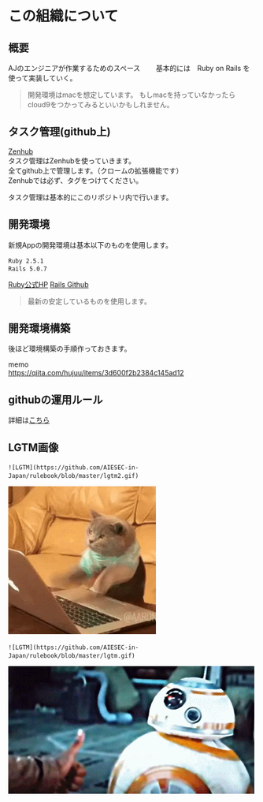 # この組織について

## 概要
AJのエンジニアが作業するためのスペース　　
基本的には　Ruby on Rails を使って実装していく。
>開発環境はmacを想定しています。
>もしmacを持っていなかったらcloud9をつかってみるといいかもしれません。

## タスク管理(github上)
[Zenhub](https://www.zenhub.com/)  
タスク管理はZenhubを使っていきます。  
全てgithub上で管理します。（クロームの拡張機能です）  
Zenhubでは必ず、タグをつけてください。  

タスク管理は基本的にこのリポジトリ内で行います。

## 開発環境
新規Appの開発環境は基本以下のものを使用します。  
```
Ruby 2.5.1  
Rails 5.0.7  
```

[Ruby公式HP](https://www.ruby-lang.org/ja/downloads/)
[Rails Github](https://github.com/rails/rails)  
>最新の安定しているものを使用します。

## 開発環境構築
後ほど環境構築の手順作っておきます。

memo  
https://qiita.com/hujuu/items/3d600f2b2384c145ad12

## githubの運用ルール
詳細は[こちら](https://github.com/AIESEC-in-Japan/rulebook/blob/master/Githubusage.md#github%E4%BD%BF%E3%81%84%E6%96%B9%E9%81%8B%E7%94%A8%E3%83%AB%E3%83%BC%E3%83%AB)

## LGTM画像
`![LGTM](https://github.com/AIESEC-in-Japan/rulebook/blob/master/lgtm2.gif)`  

![LGTM](https://github.com/AIESEC-in-Japan/rulebook/blob/master/lgtm2.gif)


`![LGTM](https://github.com/AIESEC-in-Japan/rulebook/blob/master/lgtm.gif)`  

![LGTM](https://github.com/AIESEC-in-Japan/rulebook/blob/master/lgtm.gif)
